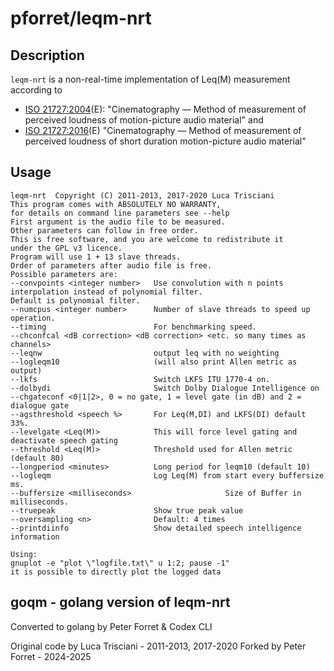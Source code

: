 # pforret/leqm-nrt

## Description

`leqm-nrt` is a non-real-time implementation of Leq(M) measurement according to

* [ISO 21727:2004](leqm/iso_2004.md)(E): "Cinematography — Method of measurement of perceived loudness of motion-picture audio material" and
* [ISO 21727:2016](leqm/iso_2016.md)(E) "Cinematography — Method of measurement of perceived loudness of short duration motion-picture audio material"

## Usage

```
leqm-nrt  Copyright (C) 2011-2013, 2017-2020 Luca Trisciani
This program comes with ABSOLUTELY NO WARRANTY,
for details on command line parameters see --help
First argument is the audio file to be measured.
Other parameters can follow in free order.
This is free software, and you are welcome to redistribute it
under the GPL v3 licence.
Program will use 1 + 13 slave threads.
Order of parameters after audio file is free.
Possible parameters are:
--convpoints <integer number>   Use convolution with n points interpolation instead of polynomial filter.
Default is polynomial filter.
--numcpus <integer number>      Number of slave threads to speed up operation.
--timing                        For benchmarking speed.
--chconfcal <dB correction> <dB correction> <etc. so many times as channels>
--leqnw                         output leq with no weighting
--logleqm10                     (will also print Allen metric as output)
--lkfs                          Switch LKFS ITU 1770-4 on.
--dolbydi                       Switch Dolby Dialogue Intelligence on
--chgateconf <0|1|2>, 0 = no gate, 1 = level gate (in dB) and 2 = dialogue gate
--agsthreshold <speech %>       For Leq(M,DI) and LKFS(DI) default 33%.
--levelgate <Leq(M)>            This will force level gating and deactivate speech gating
--threshold <Leq(M)>            Threshold used for Allen metric (default 80)
--longperiod <minutes>          Long period for leqm10 (default 10)
--logleqm                       Log Leq(M) from start every buffersize ms.
--buffersize <milliseconds>                     Size of Buffer in milliseconds.
--truepeak                      Show true peak value
--oversampling <n>              Default: 4 times
--printdiinfo                   Show detailed speech intelligence information

Using:
gnuplot -e "plot \"logfile.txt\" u 1:2; pause -1"
it is possible to directly plot the logged data
```

## goqm - golang version of leqm-nrt

Converted to golang by Peter Forret & Codex CLI

Original code by Luca Trisciani - 2011-2013, 2017-2020
Forked by Peter Forret - 2024-2025

